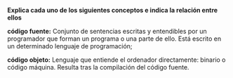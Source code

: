**Explica cada uno de los siguientes conceptos e indica la relación entre ellos**

**código fuente:** Conjunto de sentencias escritas y entendibles por un programador que forman un programa o una parte de ello. Está escrito en un determinado lenguaje de programación;

**código objeto:** Lenguaje que entiende el ordenador directamente: binario o código máquina. Resulta tras la compilación del código fuente.